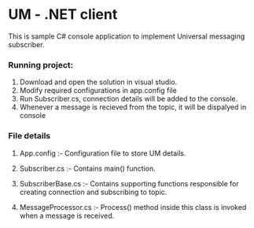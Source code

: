 # UM - .NET client
 
This is sample C# console application to implement Universal messaging subscriber.


### Running project:
 1. Download and open the solution in visual studio.
 2. Modify required configurations in app.config file
 3. Run Subscriber.cs, connection details will be added to the console.
 4. Whenever a message is recieved from the topic, it will be dispalyed in console


### File details

1. App.config :- 
     Configuration file to store UM details.
  
2. Subscriber.cs :- 
      Contains main() function. 

3. SubscriberBase.cs :- 
     Contains supporting functions responsible for creating connection and subscribing to topic.
  
4. MessageProcessor.cs :-
   Process() method inside this class is invoked when a message is received.

